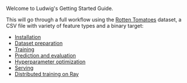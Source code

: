 Welcome to Ludwig's Getting Started Guide.

This will go through a full workflow using the
[Rotten Tomatoes](https://www.kaggle.com/stefanoleone992/rotten-tomatoes-movies-and-critic-reviews-dataset)
dataset, a CSV file with variety of feature types and a binary target:

- [Installation](./installation)
- [Dataset preparation](./prepare_data)
- [Training](./train)
- [Prediction and evaluation](./evaluate)
- [Hyperparameter optimization](./hyperopt)
- [Serving](./serve)
- [Distributed training on Ray](./ray)
